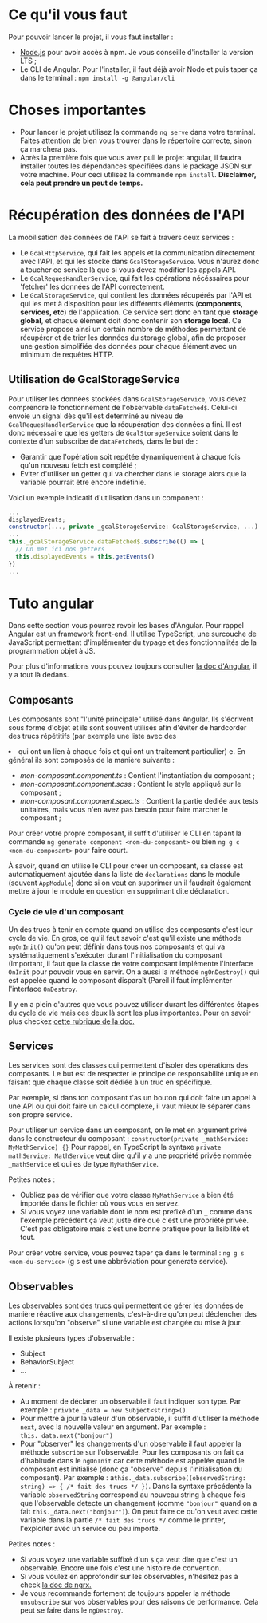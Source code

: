 # Ce qu'il vous faut

Pour pouvoir lancer le projet, il vous faut installer :

* [Node.js](https://nodejs.org/en/) pour avoir accès à npm. Je vous conseille d'installer la version LTS ;
* Le CLI de Angular. Pour l'installer, il faut déjà avoir Node et puis taper ça dans le terminal : `npm install -g @angular/cli`

# Choses importantes

* Pour lancer le projet utilisez la commande `ng serve` dans votre terminal. Faites attention de bien vous trouver dans le répertoire correcte, sinon ça marchera pas.
* Après la première fois que vous avez pull le projet angular, il faudra installer toutes les dépendances spécifiées dans le package JSON sur votre machine. Pour ceci utilisez la commande `npm install`. **Disclaimer, cela peut prendre un peut de temps.**

# Récupération des données de l'API

La mobilisation des données de l'API se fait à travers deux services :
* Le `GcalHttpService`, qui fait les appels et la communication directement avec l'API, et qui les stocke dans `GcalStorageService`. Vous n'aurez donc à toucher ce service là que si vous devez modifier les appels API.
* Le `GcalRequesHandlerService`, qui fait les opérations nécéssaires pour 'fetcher' les données de l'API correctement.
* Le `GcalStorageService`, qui contient les données récupérés par l'API et qui les met à disposition pour les différents éléments (**components, services, etc**) de l'application. Ce service sert donc en tant que **storage global**, et chaque élément doit donc contenir son **storage local**. Ce service propose ainsi un certain nombre de méthodes permettant de récupérer et de trier les données du storage global, afin de proposer une gestion simplifiée des données pour chaque élément avec un minimum de requêtes HTTP.

## Utilisation de GcalStorageService

Pour utiliser les données stockées dans `GcalStorageService`, vous devez comprendre le fonctionnement de l'observable `dataFetched$`.
Celui-ci envoie un signal dès qu'il est determiné au niveau de `GcalRequesHandlerService` que la récupération des données a fini. Il est donc nécessaire que les getters de `GcalStorageService` soient dans le contexte d'un subscribe de `dataFetched$`, dans le but de :
* Garantir que l'opération soit repétée dynamiquement à chaque fois qu'un nouveau fetch est complété ;
* Eviter d'utiliser un getter qui va chercher dans le storage alors que la variable pourrait être encore indéfinie.

Voici un exemple indicatif d'utilisation dans un component :
```js
...
displayedEvents;
constructor(..., private _gcalStorageService: GcalStorageService, ...) { ... }
...
this._gcalStorageService.dataFetched$.subscribe(() => {
  // On met ici nos getters
  this.displayedEvents = this.getEvents()
})
...
```
  
# Tuto angular

Dans cette section vous pourrez revoir les bases d'Angular. Pour rappel Angular est un framework front-end. Il utilise TypeScript, une surcouche de JavaScript permettant d'implémenter du typage et des fonctionnalités de la programmation objet à JS.

Pour plus d'informations vous pouvez toujours consulter [la doc d'Angular](https://angular.io/), il y a tout là dedans.

## Composants

Les composants sont "l'unité principale" utilisé dans Angular. Ils s'écrivent sous forme d'objet et ils sont souvent utilisés afin d'éviter de hardcorder des trucs répétitifs (par exemple une liste avec des <li> qui ont un lien à chaque fois et qui ont un traitement particulier) e. En général ils sont composés de la manière suivante :

* _mon-composant.component.ts_ : Contient l'instantiation du composant ;
* _mon-composant.component.scss_ : Contient le style appliqué sur le composant ;
* _mon-composant.component.spec.ts_ : Contient la partie dediée aux tests unitaires, mais vous n'en avez pas besoin pour faire marcher le composant ;

Pour créer votre propre composant, il suffit d'utiliser le CLI en tapant la commande `ng generate component <nom-du-composant>` ou bien `ng g c <nom-du-composant>` pour faire court.

À savoir, quand on utilise le CLI pour créer un composant, sa classe est automatiquement ajoutée dans la liste de `declarations` dans le module (souvent `AppModule`) donc si on veut en supprimer un il faudrait également mettre à jour le module en question en supprimant dite déclaration.

### Cycle de vie d'un composant
Un des trucs à tenir en compte quand on utilise des composants c'est leur cycle de vie. En gros, ce qu'il faut savoir c'est qu'il existe une méthode `ngOnInit()` qu'on peut définir dans tous nos composants et qui va systématiquement s'exécuter durant l'initialisation du composant (Important, il faut que la classe de votre composant implémente l'interface `OnInit` pour pouvoir vous en servir. On a aussi la méthode `ngOnDestroy()` qui est appelée quand le composant disparaît (Pareil il faut implémenter l'interface `OnDestroy`.

Il y en a plein d'autres que vous pouvez utiliser durant les différentes étapes du cycle de vie mais ces deux là sont les plus importantes. Pour en savoir plus checkez [cette rubrique de la doc.](https://angular.io/guide/lifecycle-hooks)

## Services

Les services sont des classes qui permettent d'isoler des opérations des composants. Le but est de respecter le principe de responsabilité unique en faisant que chaque classe soit dédiée à un truc en spécifique.

Par exemple, si dans ton composant t'as un bouton qui doit faire un appel à une API ou qui doit faire un calcul complexe, il vaut mieux le séparer dans son propre service.

Pour utiliser un service dans un composant, on le met en argument privé dans le constructeur du composant :
`constructor(private _mathService: MyMathService) {}`
Pour rappel, en TypeScript la syntaxe `private mathService: MathService` veut dire qu'il y a une propriété privée nommée `_mathService` et qui es de type `MyMathService`.

Petites notes :
* Oubliez pas de vérifier que votre classe `MyMathService` a bien été importée dans le fichier où vous vous en servez.
* Si vous voyez une variable dont le nom est prefixé d'un `_` comme dans l'exemple précédent ça veut juste dire que c'est une propriété privée. C'est pas obligatoire mais c'est une bonne pratique pour la lisibilité et tout.

Pour créer votre service, vous pouvez taper ça dans le terminal : `ng g s <nom-du-service>` (g s est une abbréviation pour generate service).

## Observables

Les observables sont des trucs qui permettent de gérer les données de manière réactive aux changements, c'est-à-dire qu'on peut déclencher des actions lorsqu'on "observe" si une variable est changée ou mise à jour.

Il existe plusieurs types d'observable :
* Subject
* BehaviorSubject
* ...

À retenir :
* Au moment de déclarer un observable il faut indiquer son type. Par exemple : `private _data = new Subject<string>()`.
* Pour mettre à jour la valeur d'un observable, il suffit d'utiliser la méthode `next`, avec la nouvelle valeur en argument. Par exemple : `this._data.next("bonjour")`
* Pour "observer" les changements d'un observable il faut appeler la méthode `subscribe` sur l'observable. Pour les composants on fait ça d'habitude dans le `ngOnInit` car cette méthode est appelée quand le composant est initialisé (donc ça "observe" depuis l'initialisation du composant). Par exemple : a`this._data.subscribe((observedString: string) => { /* fait des trucs */ })`. Dans la syntaxe précédente la variable `observedString` correspond au nouveau string à chaque fois que l'observable detecte un changement (comme `"bonjour"` quand on a fait `this._data.next("bonjour")`). On peut faire ce qu'on veut avec cette variable dans la partie `/* fait des trucs */` comme le printer, l'exploiter avec un service ou peu importe.

Petites notes :
* Si vous voyez une variable suffixé d'un `$` ça veut dire que c'est un observable. Encore une fois c'est une histoire de convention.
* Si vous voulez en approfondir sur les observables, n'hésitez pas à check [la doc de ngrx.](https://rxjs.dev/guide/observable)
* Je vous recommande fortement de toujours appeler la méthode `unsubscribe` sur vos observables pour des raisons de performance. Cela peut se faire dans le `ngDestroy`.
